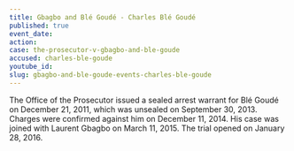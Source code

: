 ```yaml
---
title: Gbagbo and Blé Goudé - Charles Blé Goudé
published: true
event_date:
action:
case: the-prosecutor-v-gbagbo-and-ble-goude
accused: charles-ble-goude
youtube_id:
slug: gbagbo-and-ble-goude-events-charles-ble-goude
---
```



The Office of the Prosecutor issued a sealed arrest warrant for Bl&eacute; Goud&eacute; on December 21, 2011, which was unsealed on September 30, 2013. Charges were confirmed against him on December 11, 2014. His case was joined with Laurent Gbagbo on March 11, 2015. The trial opened on January 28, 2016.